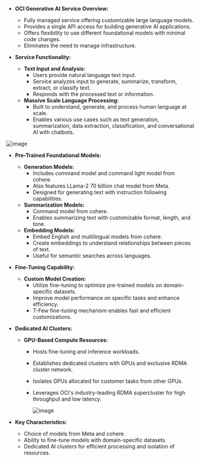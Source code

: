 - **OCI Generative AI Service Overview:**
  - Fully managed service offering customizable large language models.
  - Provides a single API access for building generative AI applications.
  - Offers flexibility to use different foundational models with minimal code changes.
  - Eliminates the need to manage infrastructure.

- **Service Functionality:**
  - **Text Input and Analysis:**
    - Users provide natural language text input.
    - Service analyzes input to generate, summarize, transform, extract, or classify text.
    - Responds with the processed text or information.
  - **Massive Scale Language Processing:**
    - Built to understand, generate, and process human language at scale.
    - Enables various use cases such as text generation, summarization, data extraction, classification, and conversational AI with chatbots.


![image](https://github.com/chrahul/Oracle-Cloud-Infrastructure-2024-Generative-AI-Professional/assets/14847377/56cf94e7-781f-42e4-8613-83db840d0c92)



- **Pre-Trained Foundational Models:**
  - **Generation Models:**
    - Includes command model and command light model from cohere.
    - Also features LLama-2 70 billion chat model from Meta.
    - Designed for generating text with instruction following capabilities.
  - **Summarization Models:**
    - Command model from cohere.
    - Enables summarizing text with customizable format, length, and tone.
  - **Embedding Models:**
    - Embed English and multilingual models from cohere.
    - Create embeddings to understand relationships between pieces of text.
    - Useful for semantic searches across languages.

- **Fine-Tuning Capability:**
  - **Custom Model Creation:**
    - Utilize fine-tuning to optimize pre-trained models on domain-specific datasets.
    - Improve model performance on specific tasks and enhance efficiency.
    - T-Few fine-tuning mechanism enables fast and efficient customizations.

- **Dedicated AI Clusters:**
  - **GPU-Based Compute Resources:**
    - Hosts fine-tuning and inference workloads.
    - Establishes dedicated clusters with GPUs and exclusive RDMA cluster network.
    - Isolates GPUs allocated for customer tasks from other GPUs.
    - Leverages OCI's industry-leading RDMA supercluster for high throughput and low latency.
   
      ![image](https://github.com/chrahul/Oracle-Cloud-Infrastructure-2024-Generative-AI-Professional/assets/14847377/28b0a0d6-0dda-44e5-ab1d-6d96fbcf2a7d)


- **Key Characteristics:**
  - Choice of models from Meta and cohere.
  - Ability to fine-tune models with domain-specific datasets.
  - Dedicated AI clusters for efficient processing and isolation of resources.
